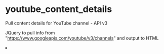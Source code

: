 # youtube_content_details
Pull content details for YouTube channel - API v3

JQuery to pull info from "https://www.googleapis.com/youtube/v3/channels" 
and output to HTML <li>
